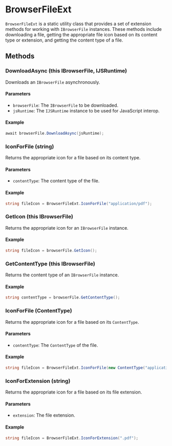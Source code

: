 ﻿# BrowserFileExt

`BrowserFileExt` is a static utility class that provides a set of extension methods for working with `IBrowserFile` instances. These methods include downloading a file, getting the appropriate file icon based on its content type or extension, and getting the content type of a file.

## Methods

### DownloadAsync (this IBrowserFile, IJSRuntime)

Downloads an `IBrowserFile` asynchronously.

#### Parameters

- `browserFile`: The `IBrowserFile` to be downloaded.
- `jsRuntime`: The `IJSRuntime` instance to be used for JavaScript interop.

#### Example

```csharp
await browserFile.DownloadAsync(jsRuntime);
```

### IconForFile (string)

Returns the appropriate icon for a file based on its content type.

#### Parameters

- `contentType`: The content type of the file.

#### Example

```csharp
string fileIcon = BrowserFileExt.IconForFile("application/pdf");
```

### GetIcon (this IBrowserFile)

Returns the appropriate icon for an `IBrowserFile` instance.

#### Example

```csharp
string fileIcon = browserFile.GetIcon();
```

### GetContentType (this IBrowserFile)

Returns the content type of an `IBrowserFile` instance.

#### Example

```csharp
string contentType = browserFile.GetContentType();
```

### IconForFile (ContentType)

Returns the appropriate icon for a file based on its `ContentType`.

#### Parameters

- `contentType`: The `ContentType` of the file.

#### Example

```csharp
string fileIcon = BrowserFileExt.IconForFile(new ContentType("application/pdf"));
```

### IconForExtension (string)

Returns the appropriate icon for a file based on its file extension.

#### Parameters

- `extension`: The file extension.

#### Example

```csharp
string fileIcon = BrowserFileExt.IconForExtension(".pdf");
```
